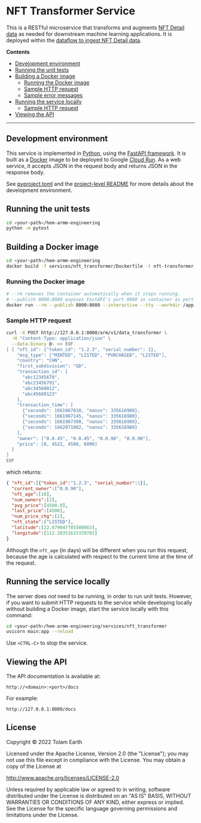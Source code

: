 # NFT Transformer Service

This is a RESTful microservice that transforms and augments [NFT Detail data](https://github.com/objectcomputing/hem-architecture/blob/main/armm/information/data-model.md#nft-details-table)
as needed for downstream machine learning applications. It is deployed within
the [dataflow to ingest NFT Detail data](https://github.com/objectcomputing/hem-architecture/blob/main/armm/information/ARMM-ingest-nft-data.md).

**Contents**

- [Development environment](#development-environment)
- [Running the unit tests](#running-the-unit-tests)
- [Building a Docker image](#building-a-Docker-image)
    - [Running the Docker image](#running-the-docker-image)
    - [Sample HTTP request](#sample-http-request)
    - [Sample error messages](#sample-error-messages)
- [Running the service locally](#running-the-service-locally)
    - [Sample HTTP request](#sample-http-request)
- [Viewing the API](#viewing-the-api)
---

## Development environment
This service is implemented in [Python](https://www.python.org/),
using the [FastAPI framework](https://fastapi.tiangolo.com/).
It is built as a [Docker](https://www.docker.com/) image to be deployed
to Google [Cloud Run](https://cloud.google.com/run).
As a web service, it accepts JSON in the request body and returns JSON in
the response body.

See [pyproject.toml](../../pyproject.toml) and the [project-level README](../../README.md) for more details about the development environment.

## Running the unit tests
```bash
cd <your-path>/hem-armm-engineering
python -m pytest
```

## Building a Docker image
```bash
cd <your-path>/hem-armm-engineering
docker build -f services/nft_transformer/Dockerfile -t nft-transformer .
```

### Running the Docker image
```bash
# --rm removes the container automatically when it stops running.
# --publish 8000:8080 exposes FastAPI's port 8080 in container as port 8000 on local machine.
docker run --rm --publish 8000:8080 --interactive --tty --workdir /app --name nft-transformer nft-transformer
```

### Sample HTTP request
```bash
curl -X POST http://127.0.0.1:8000/arm/v1/data_transformer \
  -H "Content-Type: application/json" \
  --data-binary @- << EOF
[ { "nft_id": {"token_id": "1.2.3", "serial_number": 1}, 
    "msg_type": ["MINTED", "LISTED", "PURCHASED", "LISTED"], 
    "country": "CHN", 
    "first_subdivision": "GD", 
    "transaction_id": [
      "abc12345678", 
      "abc23456791", 
      "abc34568012",
      "abc45680123"
    ], 
    "transaction_time": [
      {"seconds": 1661967010, "nanos": 335616988}, 
      {"seconds": 1661967145, "nanos": 335616980}, 
      {"seconds": 1661967300, "nanos": 335616989},
      {"seconds": 1662071002, "nanos": 335616989}
    ], 
    "owner": ["0.0.45", "0.0.45", "0.0.90", "0.0.90"], 
    "price": [0, 4522, 4500, 6090]
  }
]
EOF
```

which returns:

```json
{ "nft_id":[{"token_id":"1.2.3", "serial_number":1}],
  "current_owner":["0.0.90"],
  "nft_age":[10],
  "num_owners":[2],
  "avg_price":[4500.0],
  "last_price":[4500],
  "num_price_chg":[2],
  "nft_state":["LISTED"],
  "latitude":[22.879047785500063],
  "longitude":[112.30351615339782]
}
```

Although the `nft_age` (in days) will be different when you run this request,
because the age is calculated with respect to the current time at the
time of the request.

## Running the service locally
The server does _not_ need to be running, in order to run unit tests. However,
if you want to submit HTTP requests to the service while developing locally
without building a Docker image, start the service locally with this command:

```bash
cd <your-path>/hem-armm-engineering/services/nft_transformer
uvicorn main:app --reload
```

Use `<CTRL-C>` to stop the service.

## Viewing the API
The API documentation is available at:

```
http://<domain>:<port>/docs
```

For example:
```
http://127.0.0.1:8000/docs
```

## License
Copyright &copy; 2022 Tolam Earth

Licensed under the Apache License, Version 2.0 (the "License"); you may not use this file except in compliance with the License. You may obtain a copy of the License at 

http://www.apache.org/licenses/LICENSE-2.0 

Unless required by applicable law or agreed to in writing, software distributed under the License is distributed on an "AS IS" BASIS, WITHOUT WARRANTIES OR CONDITIONS OF ANY KIND, either express or implied. See the License for the specific language governing permissions and limitations under the License.
